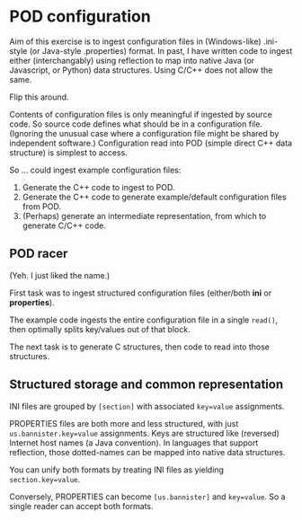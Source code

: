 # POD configuration
Aim of this exercise is to ingest configuration files in (Windows-like) .ini-style (or Java-style .properties) format.
In past, I have written code to ingest either (interchangably) using reflection to map into native Java (or Javascript, or Python) data structures. 
Using C/C++ does not allow the same.

Flip this around.

Contents of configuration files is only meaningful if ingested by source code.
So source code defines what should be in a configuration file.
(Ignoring the unusual case where a configuration file might be shared by independent software.)
Configuration read into POD (simple direct C++ data structure) is simplest to access.

So ... could ingest example configuration files:
1.  Generate the C++ code to ingest to POD.
2.  Generate the C++ code to generate example/default configuration files from POD.
3.  (Perhaps) generate an intermediate representation, from which to generate C/C++ code.

## POD racer
(Yeh. I just liked the name.)

First task was to ingest structured configuration files (either/both **ini** or **properties**).

The example code ingests the entire configuration file in a single ``read()``,
then optimally splits key/values out of that block.

The next task is to generate C structures, then code to read into those structures.

## Structured storage and common representation
INI files are grouped by ``[section]`` with associated ``key=value`` assignments.

PROPERTIES files are both more and less structured, with just ``us.bannister.key=value`` assignments.
Keys are structured like (reversed) Internet host names (a Java convention).
In languages that support reflection, those dotted-names can be mapped into native data structures.

You can unify both formats by treating INI files as yielding ``section.key=value``.

Conversely, PROPERTIES can become ``[us.bannister]`` and ``key=value``.
So a single reader can accept both formats.




